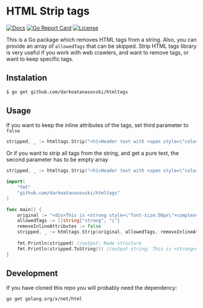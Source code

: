 HTML Strip tags
=====================

[![Docs][docs-godoc-svg]][docs-godoc-link]
[![Go Report Card][goreport-svg]][goreport-link]
[![License][license-svg]][license-link]

This is a Go package which removes HTML tags from a string. Also, you can provide an array of `allowedTags` that can be
skipped.
Strip HTML tags library is very useful if you work with web crawlers, and want to remove tags,
or want to keep specific tags.

## Instalation
```bash
$ go get github.com/darkoatanasovski/htmltags
``` 
## Usage


If you want to keep the inline attributes of the tags, set third parameter to `false`
```go
stripped, _ := htmltags.Strip("<h1>Header text with <span style=\"color:red\">color</span></h1>", []string{"span"}, false)
```

Or if you want to strip all tags from the string, and get a pure text, the second parameter has to be
empty array

```go
stripped, _ := htmltags.Strip("<h1>Header text with <span style=\"color:red\">color</span></h1>", []string{}, false)
```

```go
import(
    "fmt"
    "github.com/darkoatanasovski/htmltags"
)

func main() {
    original := "<div>This is <strong style=\"font-size:50px\">complex</strong> text with <span>children <i>nodes</i></span></div>"
    allowedTags := []string{"strong", "i"}
    removeInlineAttributes := false
    stripped, _ := htmltags.Strip(original, allowedTags, removeInlineAttributes)
    
    fmt.Println(stripped) //output: Node structure
    fmt.Println(stripped.ToString()) //output string: This is <strong>complex</strong> text with children <i>nodes</i>
}
```

## Development
If you have cloned this repo you will probably need the dependency:

`go get golang.org/x/net/html`

[docs-godoc-svg]: https://img.shields.io/badge/docs-godoc-blue.svg
[docs-godoc-link]: https://godoc.org/github.com/darkoatanasovski/htmltags
[goreport-svg]: https://goreportcard.com/badge/github.com/darkoatanasovski/htmltags
[goreport-link]: https://goreportcard.com/report/github.com/darkoatanasovski/htmltags
[license-svg]: https://img.shields.io/badge/license-BSD--style+patent--grant-blue.svg
[license-link]: https://github.com/darkoatanasovski/htmltags/blob/master/LICENSE